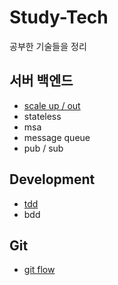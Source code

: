 # Study-Tech
공부한 기술들을 정리  

## 서버 백엔드
* [scale up / out](https://github.com/mataeLee/Study-Tech/blob/master/Server/Scale%20up_out.md)  
* stateless  
* msa  
* message queue  
* pub / sub  
## Development 
* [tdd](https://github.com/mataeLee/Study-Tech/blob/master/Development/TDD.md)  
* bdd
## Git
* [git flow](https://github.com/mataeLee/Study-Tech/blob/master/Git/Git-flow.md)
